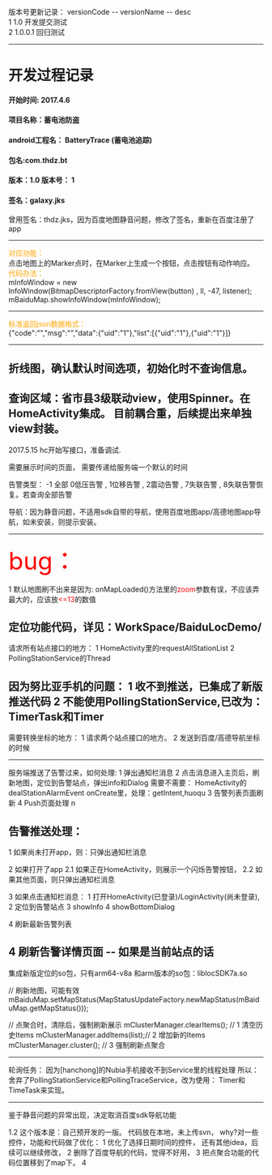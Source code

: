 版本号更新记录：
versionCode -- versionName -- desc<br/>
1               1.0         开发提交测试<br/>
2               1.0.0.1     回归测试<br/>


-------------------
<h1>开发过程记录</h1>
<h4>开始时间: 2017.4.6</h4>

<h4>项目名称：蓄电池防盗</h4>
<h4>android工程名： BatteryTrace (蓄电池追踪)</h4>
<h4>包名:com.thdz.bt</h4>
<h4>版本：1.0  版本号： 1</h4>
<h4>签名：galaxy.jks</h4>
曾用签名：thdz.jks，因为百度地图静音问题，修改了签名，重新在百度注册了app

-------------------
<font color="orange">对应功能：</font><br/>
点击地图上的Marker点时，在Marker上生成一个按钮，点击按钮有动作响应。
<br/><font color="orange">代码办法：</font><br/>
mInfoWindow = new InfoWindow(BitmapDescriptorFactory.fromView(button)
    , ll, -47, listener);
mBaiduMap.showInfoWindow(mInfoWindow);

-------------------
<font color="orange">标准返回json数据格式：</font><br/>
{"code":"","msg":"","data":{"uid":"1"},"list":[{"uid":"1"},{"uid":"1"}]}

-------------
折线图，确认默认时间选项，初始化时不查询信息。
-------------
查询区域：省市县3级联动view，使用Spinner。在HomeActivity集成。
目前耦合重，后续提出来单独view封装。
-------------
2017.5.15 hc开始写接口，准备调试.

需要展示时间的页面，
需要传递给服务端一个默认的时间

告警类型：
-1 全部    0低压告警  , 1位移告警 , 2震动告警 , 7失联告警 , 8失联告警恢复。若查询全部告警

导航：因为静音问题，不适用sdk自带的导航，使用百度地图app/高德地图app导航，如未安装，则提示安装。

-----------------
<font size='20' color="red">bug：</font><br/>

1 默认地图刷不出来是因为:
onMapLoaded()方法里的<font color="red">zoom</font>参数有误，不应该弄最大的，应该放<font color="red"><=13</font>的数值

定位功能代码，详见：WorkSpace/BaiduLocDemo/
----------------

请求所有站点接口的地方：
1 HomeActivity里的requestAllStationList
2 PollingStationService的Thread

因为努比亚手机的问题：
1 收不到推送，已集成了新版推送代码
2 不能使用PollingStationService,已改为：TimerTask和Timer
-----------
需要转换坐标的地方：
1 请求两个站点接口的地方。
2 发送到百度/高德导航坐标的时候

--------------
服务端推送了告警过来，如何处理:
1 弹出通知栏消息
2 点击消息进入主页后，刷新地图，定位到告警站点，弹出info和Dialog
需要不需要：
  HomeActivity的dealStationAlarmEvent
  onCreate里，处理：getIntent,huoqu
3 告警列表页面刷新
4 Push页面处理
n

## 告警推送处理：
1 如果尚未打开app，则：只弹出通知栏消息

2 如果打开了app
  2.1 如果正在HomeActivity，则展示一个闪烁告警按钮，
  2.2 如果其他页面，则只弹出通知栏消息

3 如果点击通知栏消息：
  1 打开HomeActivity(已登录)/LoginActivity(尚未登录),
  2 定位到告警站点
  3 showInfo
  4 showBottomDialog

4 刷新最新告警列表

4 刷新告警详情页面 -- 如果是当前站点的话
-----------------------
集成新版定位的so包，只有arm64-v8a 和arm版本的so包：liblocSDK7a.so

// 刷新地图，可能有效
mBaiduMap.setMapStatus(MapStatusUpdateFactory.newMapStatus(mBaiduMap.getMapStatus()));

// 点聚合时，清除后，强制刷新展示
mClusterManager.clearItems();  // 1 清空历史Items
mClusterManager.addItems(list);// 2 增加新的Items
mClusterManager.cluster();     // 3 强制刷新点聚合

-------------
轮询任务：
因为[hanchong]的Nubia手机接收不到Service里的线程处理
所以：舍弃了PollingStationService和PollingTraceService，改为使用：
     Timer和TimeTask来实现。

-----------------
鉴于静音问题的异常出现，决定取消百度sdk导航功能

1.2 这个版本是：自己预开发的一版。
代码放在本地，未上传svn，
why?对一些控件，功能和代码做了优化：
1 优化了选择日期时间的控件，
  还有其他idea，后续可以继续修改，
2 删除了百度导航的代码，觉得不好用，
3 把点聚合功能的代码位置移到了map下。
4





